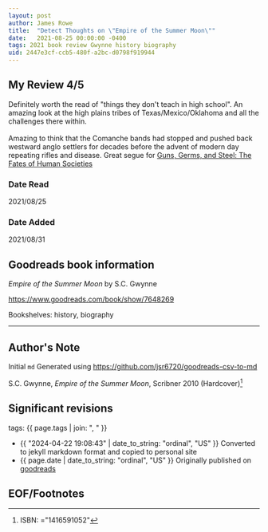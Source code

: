 ```yaml
---
layout: post
author: James Rowe
title:  "Detect Thoughts on \"Empire of the Summer Moon\""
date:   2021-08-25 00:00:00 -0400
tags: 2021 book review Gwynne history biography
uid: 2447e3cf-ccb5-480f-a2bc-d0798f919944
---
```




## My Review 4/5

Definitely worth the read of "things they don't teach in high school". An amazing look at the high plains tribes of Texas/Mexico/Oklahoma and all the challenges there within.<br/><br/>Amazing to think that the Comanche bands had stopped and pushed back westward anglo settlers for decades before the advent of modern day repeating rifles and disease. Great segue for [Guns, Germs, and Steel: The Fates of Human Societies](https://www.goodreads.com/book/show/1842)

### Date Read
2021/08/25

### Date Added
2021/08/31

## Goodreads book information

*Empire of the Summer Moon* by S.C. Gwynne

https://www.goodreads.com/book/show/7648269

Bookshelves: history, biography

---

## Author's Note

Initial `md` Generated using https://github.com/jsr6720/goodreads-csv-to-md

S.C. Gwynne, *Empire of the Summer Moon*,  Scribner 2010 (Hardcover)[^1]

## Significant revisions

tags: {{ page.tags | join: ", " }} <!-- todo move this somewhere -->

- {{ "2024-04-22 19:08:43" | date_to_string: "ordinal", "US" }} Converted to jekyll markdown format and copied to personal site
- {{ page.date | date_to_string: "ordinal", "US" }} Originally published on [goodreads](https://www.goodreads.com)

## EOF/Footnotes

[^1]: ISBN: ="1416591052"